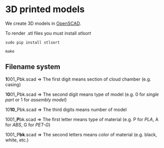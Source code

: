 # 3D printed models

We create 3D models in [OpenSCAD](https://www.openscad.org).

To render .stl files you must install *stlsort*

```sudo pip install stlsort```

```make```

## Filename system

**1**001_Pbk.scad =>
The first digit means section of cloud chamber (e.g. casing)


1**0**01_Pbk.scad =>
The second digit means type of model (e.g. 0 for *single part* or 1 for *assembly model*)


10**10**_Pbk.scad =>
The third digits means number of model


1001_**P**bk.scad =>
The first letter means type of material (e.g. P for *PLA*, A for *ABS*, G for *PET-G*)


1001_P**bk**.scad =>
The second letters means color of material (e.g. black, white, etc.)